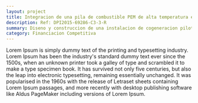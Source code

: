 ```yaml
---
layout: project
title: Integracion de una pila de combustible PEM de alta temperatura en la gestion energetica de una edificacion prototipo
description: Ref: DPI2015-69286-C3-3-R
summary: Diseno y construccion de una instalacion de cogeneracion piloto basada en hidrogeno y pila de combustible de elevada temperatura sumergida en un bano termico de aceite.
category: Financiacion Competitiva
---
```


Lorem Ipsum is simply dummy text of the printing and typesetting industry. Lorem Ipsum has been the industry's standard dummy text ever since the 1500s, when an unknown printer took a galley of type and scrambled it to make a type specimen book. It has survived not only five centuries, but also the leap into electronic typesetting, remaining essentially unchanged. It was popularised in the 1960s with the release of Letraset sheets containing Lorem Ipsum passages, and more recently with desktop publishing software like Aldus PageMaker including versions of Lorem Ipsum.
